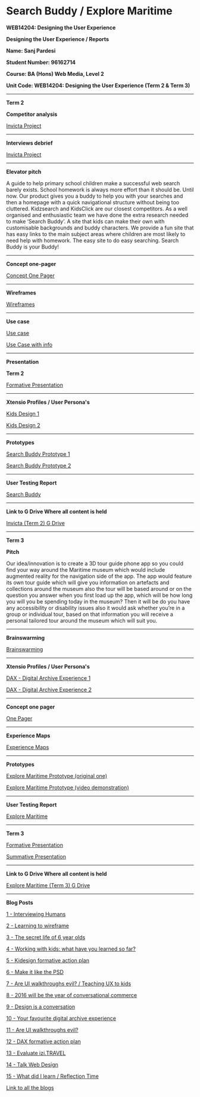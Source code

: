 # Search Buddy / Explore Maritime

**WEB14204: Designing the User Experience**

**Designing the User Experience / Reports**

**Name: Sanj Pardesi**

**Student Number: 96162714**

**Course: BA (Hons) Web Media, Level 2**

**Unit Code: WEB14204: Designing the User Experience (Term 2 & Term 3)**


---
**Term 2**

**Competitor analysis**

[Invicta Project](https://drive.google.com/file/d/0B-97PsC_crhUbDA4ZXFNYjloV00/view?usp=sharing)

---

**Interviews debrief** 

[Invicta Project](https://docs.google.com/document/d/1BSAdMnpMKItWSMym0VKUvSbZSiifWcY7A6pbgW5nDL4/edit?usp=sharing)

---


**Elevator pitch**

A guide to help primary school children make a successful web search barely exists. School homework is always more effort than it should be. Until now. Our product gives you a buddy to help you with your searches and then a homepage with a quick navigational structure without being too cluttered. Kidzsearch and KidsClick are our closest competitors. As a well organised and enthusiastic team we have done the extra research needed to make ‘Search Buddy’. A site that kids can make their own with customisable backgrounds and buddy characters. We provide a fun site that has easy links to the main subject areas where children are most likely to need help with homework. The easy site to do easy searching. Search Buddy is your Buddy!

---

**Concept one-pager**

[Concept One Pager](https://drive.google.com/file/d/0B-97PsC_crhUTV9xbC1aaS1FM0E/view?usp=sharing)

---

**Wireframes**

[Wireframes](https://docs.google.com/presentation/d/1YUJ9t3-4HRBciKjp4JZbch2F7RvIcttBoE5rVCv-6Wg/edit?usp=sharing)

---
**Use case**

[Use case](https://drive.google.com/file/d/0B8FbXc-tTIoMS1NQVWFuMmpocXM/view?usp=sharing)

[Use Case with info](	https://docs.google.com/document/d/1GaMusU3z3qoxabKg-ziozCGAV5pkdN-w1qcrNFT7X4I/edit?usp=sharing)

---

**Presentation**

**Term 2**

[Formative Presentation](https://docs.google.com/presentation/d/12WK7C24lVxNQNda0e_yZmfMYhT6qr32c46K_Ev0MkWU/edit?usp=sharing)

---

**Xtensio Profiles / User Persona's**

[Kids Design 1](https://app.xtensio.com/folio/2z3ux4x)

[Kids Design 2](https://app.xtensio.com/folio/zbjfcq5p)

---

**Prototypes**

[Search Buddy Prototype 1](https://projects.invisionapp.com/share/XF66UHCQA#/screens/138104607)

[Search Buddy Prototype 2](https://projects.invisionapp.com/share/4F7IY56J7#/screens/138011601)

---

**User Testing Report**

[Search Buddy](https://docs.google.com/document/d/1DdFZJhVtxe8C_kNTWiW6JksL9F0YbBcljdfPcb5AdLU/edit?usp=sharing)

---

**Link to G Drive Where all content is held**

[Invicta (Term 2) G Drive](https://drive.google.com/folderview?id=0B8FbXc-tTIoMN3NvMDkwQ2E5WWs&usp=sharing)

---

**Term 3**  

**Pitch** 

Our idea/innovation is to create a 3D tour guide phone app so you could find your way around the Maritime museum which would include augmented reality for the navigation side of the app. The app would feature its own tour guide which will give you information on artefacts and collections around the museum also the tour will be based around or on the question you answer when you first load up the app, which will be how long you will you be spending today in the museum? Then it will be do you have any accessibility or disability issues also it would ask whether you’re in a group or individual tour, based on that information you will receive a personal tailored tour around the museum which will suit you.

---

**Brainswarming**

[Brainswarming](https://github.com/RavensbourneWebMedia/UX-design/blob/2016/projects/dax/teams.md#team-slr)

---


**Xtensio Profiles / User Persona's**

[DAX - Digital Archive Experience 1](https://app.xtensio.com/folio/vsovb7q2)

[DAX - Digital Archive Experience 2](https://app.xtensio.com/folio/695b1svv)

---
**Concept one pager**

[One Pager](https://drive.google.com/file/d/0B8FbXc-tTIoMOXBlS0MxdEFIVjg/view?usp=sharing)

---
**Experience Maps**

[Experience Maps](https://drive.google.com/folderview?id=0Bz54vlhNb4zPX1prNWp5NVd2YVk&usp=sharing)

---

**Prototypes**

[Explore Maritime Prototype (original one)](https://projects.invisionapp.com/share/HD77DP4BY#/screens/156470939)

[Explore Maritime Prototype (video demonstration)](https://www.youtube.com/watch?v=SxcUrRkFlAk&feature=youtu.be)

---
**User Testing Report**


[Explore Maritime](https://docs.google.com/document/d/15OsWkbJhFa4InFZNA0W9_yjhpk0PwcqIpMXZ383CyfM/edit?usp=sharing)

---
**Term 3**

[Formative Presentation](https://docs.google.com/presentation/d/1sLPn44g-ojbzfeA7ZgmTq6lrYMgIAEDHdpx6pxh9EUc/edit?usp=sharing)

[Summative  Presentation](https://docs.google.com/presentation/d/1-qjllQuAiQmxxbyGpbjCgKtqnHw8wAokak7w62W5-IM/edit#slide=id.p)

---

**Link to G Drive Where all content is held**


[Explore Maritime (Term 3) G Drive](https://drive.google.com/folderview?id=0ByHkNH2IqZRJbDZ1NGRabjk3T0U&usp=sharing)

---
**Blog Posts**

[1 - Interviewing Humans ](http://www.fourthfloor.me/blogs/spardesi/2016/06/09/interviewing-humans)

[2 - Learning to wireframe](http://www.fourthfloor.me/blogs/spardesi/2016/06/09/learning-to-wireframe/)	

[3 - The secret life of 6 year olds](http://www.fourthfloor.me/blogs/spardesi/2016/06/09/the-secret-life-of-6-year-olds/)

[4 - Working with kids: what have you learned so far?](http://www.fourthfloor.me/blogs/spardesi/2016/06/09/working-with-kids-what-have-you-learned-so-far/)

[5 - Kidesign formative action plan](http://www.fourthfloor.me/blogs/spardesi/2016/06/09/kidesign-formative-action-plan/)

[6 - Make it like the PSD](http://www.fourthfloor.me/blogs/spardesi/2016/06/09/make-it-like-the-psd/)

[7 - Are UI walkthroughs evil? / Teaching UX to kids](http://www.fourthfloor.me/blogs/spardesi/2016/06/09/are-ui-walkthroughs-evil-teaching-ux-to-kids/)

[8 - 2016 will be the year of conversational commerce](http://www.fourthfloor.me/blogs/spardesi/2016/06/09/2016-will-be-the-year-of-conversational-commerce/)

[9 - Design is a conversation](http://www.fourthfloor.me/blogs/spardesi/2016/06/09/design-is-a-conversation/)

[10 - Your favourite digital archive experience](http://www.fourthfloor.me/blogs/spardesi/2016/06/09/your-favourite-digital-archive-experience/)

[11 - Are UI walkthroughs evil?](http://www.fourthfloor.me/blogs/spardesi/2016/06/09/are-ui-walkthroughs-evil/)

[12 - DAX formative action plan](http://www.fourthfloor.me/blogs/spardesi/2016/06/09/dax-formative-action-plan/)

[13 - Evaluate izi.TRAVEL](http://www.fourthfloor.me/blogs/spardesi/2016/06/09/evaluate-izi-travel/)

[14 - Talk Web Design](http://www.fourthfloor.me/blogs/spardesi/2016/06/09/talk-web-design/)

[15 - What did I learn / Reflection Time](http://www.fourthfloor.me/blogs/spardesi/2016/06/09/what-did-i-learn-reflection-time/)

[Link to all the blogs](http://www.fourthfloor.me/blogs/spardesi/category/web14204/)


